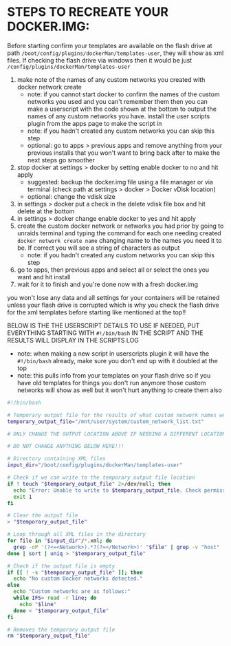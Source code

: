# STEPS TO RECREATE YOUR DOCKER.IMG:
 
Before starting confirm your templates are available on the flash drive at path `/boot/config/plugins/dockerMan/templates-user`, they will show as xml files.
If checking the flash drive via windows then it would be just `/config/plugins/dockerMan/templates-user`
 
1. make note of the names of any custom networks you created with docker network create
    - note: if you cannot start docker to confirm the names of the custom networks you used and you can't remember them then you can make a userscript with 
    the code shown at the bottom to output the names of any custom networks you have. install the user scripts plugin from the apps page to make the script in
    - note: if you hadn't created any custom networks you can skip this step
    - optional: go to apps > previous apps and remove anything from your previous installs that you won't want to bring back after to make the next steps go smoother
2. stop docker at settings > docker by setting enable docker to no and hit apply
    - suggested: backup the docker.img file using a file manager or via terminal (check path at settings > docker > Docker vDisk location)
    - optional: change the vdisk size
3. in settings > docker put a check in the delete vdisk file box and hit delete at the bottom
4. in settings > docker change enable docker to yes and hit apply
5. create the custom docker network or networks you had prior by going to unraids terminal and typing the command for each one needing created `docker network create name`
changing name to the names you need it to be. If correct you will see a string of characters as output
   - note: if you hadn't created any custom networks you can skip this step
6. go to apps, then previous apps and select all or select the ones you want and hit install
7. wait for it to finish and you're done now with a fresh docker.img

you won't lose any data and all settings for your containers will be retained unless your flash drive is corrupted which is why you check the flash 
drive for the xml templates before starting like mentioned at the top!!
 
BELOW IS THE THE USERSCRIPT DETAILS TO USE IF NEEDED, PUT EVERYTHING STARTING WITH `#!/bin/bash` IN THE SCRIPT AND THE RESULTS WILL DISPLAY IN THE 
SCRIPTS LOG
- note: when making a new script in userscripts plugin it will have the `#!/bin/bash` already, make sure you don't end up with it doubled at the top
- note: this pulls info from your templates on your flash drive so if you have old templates for things you don't run anymore those custom networks will show as well but it won't hurt anything to create them also
 
```bash
#!/bin/bash

# Temporary output file for the results of what custom network names were in use
temporary_output_file="/mnt/user/system/custom_network_list.txt"

# ONLY CHANGE THE OUTPUT LOCATION ABOVE IF NEEDING A DIFFERENT LOCATION. THE FILE IS DELETED AUTOMATICALLY AT THE END OF THE SCRIPT

# DO NOT CHANGE ANYTHING BELOW HERE!!!

# Directory containing XML files
input_dir="/boot/config/plugins/dockerMan/templates-user"

# Check if we can write to the temporary output file location
if ! touch "$temporary_output_file" 2>/dev/null; then
  echo "Error: Unable to write to $temporary_output_file. Check permissions, check if system share exists and what it's settings are."
  exit 1
fi

# Clear the output file
> "$temporary_output_file"

# Loop through all XML files in the directory
for file in "$input_dir"/*.xml; do
  grep -oP '(?<=<Network>).*?(?=</Network>)' "$file" | grep -v "host" | grep -v "none" | grep -v "bridge" | grep -v "^br" | grep -v "^eth" | grep -v "^wg" | grep -v "container:"
done | sort | uniq > "$temporary_output_file"

# Check if the output file is empty
if [[ ! -s "$temporary_output_file" ]]; then
  echo "No custom Docker networks detected."
else
  echo "Custom networks are as follows:"
  while IFS= read -r line; do
    echo "$line"
  done < "$temporary_output_file"
fi

# Removes the temporary output file
rm "$temporary_output_file"
```
